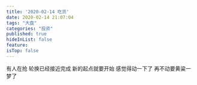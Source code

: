 ```yaml
---
title: '2020-02-14 吃货'
date: 2020-02-14 21:07:04
tags: "大盘"
categories: "投资"
published: true
hideInList: false
feature: 
isTop: false
---
```

有人在抢
轮换已经接近完成
新的起点就要开始
感觉得动一下了
再不动要黄粱一梦了
<!-- more -->
